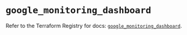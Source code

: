 # `google_monitoring_dashboard`

Refer to the Terraform Registry for docs: [`google_monitoring_dashboard`](https://registry.terraform.io/providers/hashicorp/google/6.37.0/docs/resources/monitoring_dashboard).
